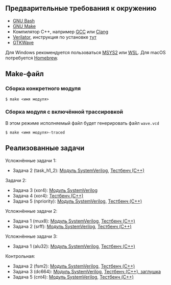 ## Предварительные требования к окружению
- [GNU Bash](https://www.gnu.org/software/bash/)
- [GNU Make](https://www.gnu.org/software/make/)
- Компилятор C++, например [GCC](https://gcc.gnu.org/) или [Clang](https://clang.llvm.org/)
- [Verilator](https://verilator.org/), инструкция по установке [тут](https://verilator.org/guide/latest/install.html)
- [GTKWave](https://gtkwave.sourceforge.net/)

Для Windows рекомендуется пользоваться [MSYS2](https://www.msys2.org/) или [WSL](https://learn.microsoft.com/en-us/windows/wsl/install). Для macOS потребуется [Homebrew](https://brew.sh/).

## Make-файл

### Сборка конкретного модуля 

    $ make <имя модуля>
    
### Сборка модуля с включённой трассировкой

В этом режиме исполняемый файл будет генерировать файл `wave.vcd`

    $ make <имя модуля>-traced

## Реализованные задачи
Усложнённые задачи 1:
 - Задача 2 (task_h1_2): [Модуль SystemVerilog](task_h1_2.v), [Тестбенч (С++)](task_h1_2.cpp)
 
 Задачи 2:
 - Задача 3 (xor4): [Модуль SystemVerilog](xor4.v)
 - Задача 4 (xor4): [Тестбенч (С++)](xor4.cpp)
 - Задача 5 (npriority): [Модуль SystemVerilog](npriority.v), [Тестбенч (C++)](npriority.cpp)
 
 Усложнённые задачи 2:
 - Задача 1 (mux8): [Модуль SystemVerilog](mux8.v), [Тестбенч (C++)](mux8.cpp)
 - Задача 2 (srff): [Модуль SystemVerilog](srff.v), [Тестбенч (C++)](srff.cpp)
 
Усложнённые задачи 3:
 - Задача 1 (alu32): [Модуль SystemVerilog](alu32.v), [Тестбенч (C++)](alu32.cpp)
 
 Контрольная:
 - Задача 2 (fsm2): [Модуль SystemVerilog](fsm2.v), [Тестбенч (C++)](fsm2.cpp)
 - Задача 3 (dc664): [Модуль SystemVerilog](dc664.v), [Тестбенч (C++), заглушка](dc664.cpp)
 - Задача 5 (cnt4): [Модуль SystemVerilog](cnt4.v), [Тестбенч (C++)](cnt4.cpp)
